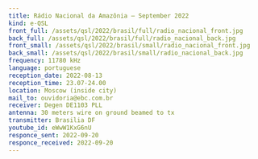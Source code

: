 ```yaml
---
title: Rádio Nacional da Amazônia — September 2022
kind: e-QSL
front_full: /assets/qsl/2022/brasil/full/radio_nacional_front.jpg
back_full: /assets/qsl/2022/brasil/full/radio_nacional_back.jpg
front_small: /assets/qsl/2022/brasil/small/radio_nacional_front.jpg
back_small: /assets/qsl/2022/brasil/small/radio_nacional_back.jpg
frequency: 11780 kHz
language: portuguese
reception_date: 2022-08-13
reception_time: 23.07-24.00
location: Moscow (inside city)
mail_to: ouvidoria@ebc.com.br
receiver: Degen DE1103 PLL
antenna: 30 meters wire on ground beamed to tx
transmitter: Brasilia DF 
youtube_id: eWwW1KxG6nU 
responce_sent: 2022-09-20
responce_received: 2022-09-20
---
```

